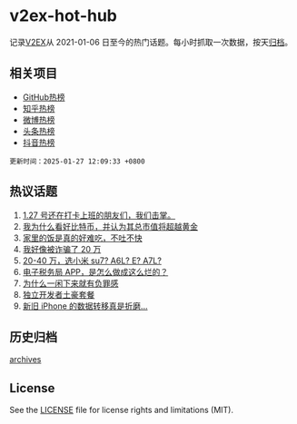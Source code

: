 # v2ex-hot-hub

 记录[V2EX](https://www.v2ex.com/)从 2021-01-06 日至今的热门话题。每小时抓取一次数据，按天[归档](archives)。
 
 ## 相关项目

- [GitHub热榜](https://github.com/it985/github-hot-hub)
- [知乎热榜](https://github.com/it985/zhihu-hot-hub)
- [微博热榜](https://github.com/it985/weibo-hot-hub)
- [头条热榜](https://github.com/it985/toutiao-hot-hub)
- [抖音热榜](https://github.com/it985/douyin-hot-hub)


 `更新时间：2025-01-27 12:09:33 +0800`

## 热议话题

1. [1.27 号还在打卡上班的朋友们，我们击掌。](https://www.v2ex.com/t/1108028)
1. [我为什么看好比特币，并认为其总市值将超越黄金](https://www.v2ex.com/t/1107964)
1. [家里的饭是真的好难吃，不吐不快](https://www.v2ex.com/t/1107919)
1. [我好像被诈骗了 20 万](https://www.v2ex.com/t/1107949)
1. [20-40 万，选小米 su7? A6L? E? A7L?](https://www.v2ex.com/t/1107957)
1. [电子税务局 APP，是怎么做成这么烂的？](https://www.v2ex.com/t/1107947)
1. [为什么一闲下来就有负罪感](https://www.v2ex.com/t/1107922)
1. [独立开发者土豪套餐](https://www.v2ex.com/t/1107963)
1. [新旧 iPhone 的数据转移真是折磨...](https://www.v2ex.com/t/1107977)

## 历史归档

[archives](archives)

## License

See the [LICENSE](LICENSE) file for license rights and limitations (MIT).
